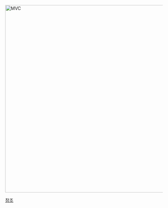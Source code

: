 <a href="https://developer.mozilla.org/ko/docs/Glossary/MVC"><img src="https://developer.mozilla.org/en-US/docs/Glossary/MVC/model-view-controller-light-blue.png" width="600px" height="600px" title="MVC"></img></a>

[참조](https://developer.mozilla.org/ko/docs/Glossary/MVC)

